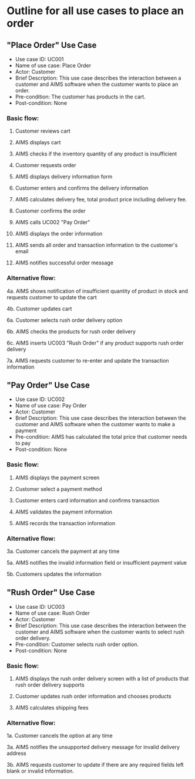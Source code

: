 # Outline for all use cases to place an order

## "Place Order" Use Case

- Use case ID: UC001
- Name of use case: Place Order
- Actor: Customer
- Brief Description: This use case describes the interaction between a customer and AIMS software when the customer wants to place an order.
- Pre-condition: The customer has products in the cart.
- Post-condition: None

### Basic flow:

1. Customer reviews cart

2. AIMS displays cart

3. AIMS checks if the inventory quantity of any product is insufficient

4. Customer requests order

5. AIMS displays delivery information form

6. Customer enters and confirms the delivery information

7. AIMS calculates delivery fee, total product price including delivery fee.

8. Customer confirms the order

9. AIMS calls UC002 "Pay Order"

10. AIMS displays the order information

11. AIMS sends all order and transaction information to the customer's email

12. AIMS notifies successful order message

### Alternative flow:

4a. AIMS shows notification of insufficient quantity of product in stock and requests customer to update the cart

4b. Customer updates cart

6a. Customer selects rush order delivery option

6b. AIMS checks the products for rush order delivery

6c. AIMS inserts UC003 "Rush Order" if any product supports rush order delivery

7a. AIMS requests customer to re-enter and update the transaction information

## "Pay Order" Use Case

- Use case ID: UC002
- Name of use case: Pay Order
- Actor: Customer
- Brief Description: This use case describes the interaction between the customer and AIMS software when the customer wants to make a payment
- Pre-condition: AIMS has calculated the total price that customer needs to pay
- Post-condition: None

### Basic flow:

1. AIMS displays the payment screen

2. Customer select a payment method

3. Customer enters card information and confirms transaction

4. AIMS validates the payment information

5. AIMS records the transaction information

### Alternative flow:

3a. Customer cancels the payment at any time

5a. AIMS notifies the invalid information field or insufficient payment value

5b. Customers updates the information

## "Rush Order" Use Case

- Use case ID: UC003
- Name of use case: Rush Order
- Actor: Customer
- Brief Description: This use case describes the interaction between the customer and AIMS software when the customer wants to select rush order delivery.
- Pre-condition: Customer selects rush order option.
- Post-condition: None

### Basic flow:

1. AIMS displays the rush order delivery screen with a list of products that rush order delivery supports

2. Customer updates rush order information and chooses products

3. AIMS calculates shipping fees

### Alternative flow:

1a. Customer cancels the option at any time

3a. AIMS notifies the unsupported delivery message for invalid delivery address

3b. AIMS requests customer to update if there are any required fields left blank or invalid information.
